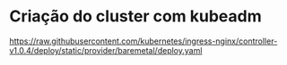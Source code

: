 # Criação do cluster com kubeadm

https://raw.githubusercontent.com/kubernetes/ingress-nginx/controller-v1.0.4/deploy/static/provider/baremetal/deploy.yaml